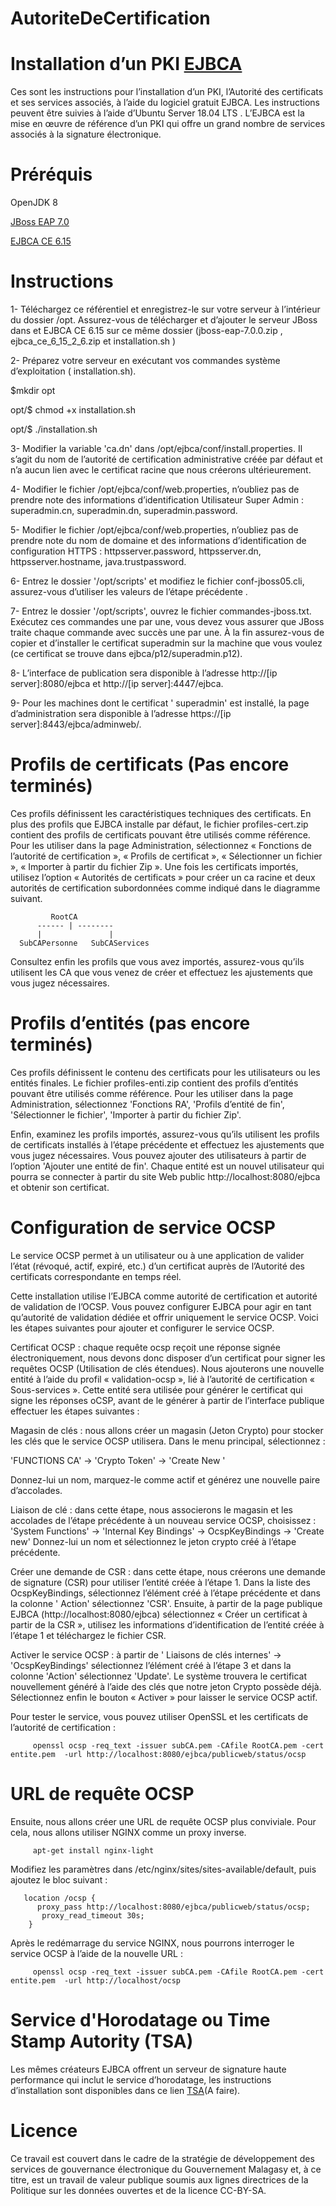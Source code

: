 # AutoriteDeCertification
# Installation d’un PKI <a href="https://www.ejbca.org/">EJBCA </a>

Ces sont les instructions pour l’installation d’un PKI, l’Autorité des certificats et ses services associés, à l’aide du logiciel gratuit EJBCA. Les instructions peuvent être suivies à l’aide d’Ubuntu Server 18.04 LTS . L’EJBCA est la mise en œuvre de référence d’un PKI qui offre un grand nombre de services associés à la signature électronique.

# Préréquis

OpenJDK 8

<a href="https://developers.redhat.com/products/eap/overview">JBoss EAP 7.0</a>

<a href="https://sourceforge.net/projects/ejbca/files/ejbca6/ejbca_6_15_2_6/">EJBCA CE 6.15</a>

# Instructions

1- Téléchargez ce référentiel et enregistrez-le sur votre serveur à l’intérieur du dossier /opt. Assurez-vous de télécharger et d’ajouter le serveur JBoss dans et EJBCA CE 6.15 sur ce même dossier (jboss-eap-7.0.0.zip ,  ejbca_ce_6_15_2_6.zip et installation.sh )

2- Préparez votre serveur en exécutant vos commandes système d’exploitation ( installation.sh).
  
  $mkdir opt
  
  opt/$ chmod +x installation.sh
 
 opt/$ ./installation.sh

3- Modifier la variable 'ca.dn' dans /opt/ejbca/conf/install.properties. Il s’agit du nom de l’autorité de certification administrative créée par défaut et n’a aucun lien avec le certificat racine que nous créerons ultérieurement.

4- Modifier le fichier /opt/ejbca/conf/web.properties, n’oubliez pas de prendre note des informations d’identification Utilisateur Super Admin : superadmin.cn, superadmin.dn, superadmin.password.

5- Modifier le fichier /opt/ejbca/conf/web.properties, n’oubliez pas de prendre note du nom de domaine et des informations d’identification de configuration HTTPS : httpsserver.password, httpsserver.dn, httpsserver.hostname, java.trustpassword.

6- Entrez le dossier '/opt/scripts' et modifiez le fichier conf-jboss05.cli, assurez-vous d’utiliser les valeurs de l’étape précédente .

7- Entrez le dossier '/opt/scripts', ouvrez le fichier commandes-jboss.txt. Exécutez ces commandes une par une, vous devez vous assurer que JBoss traite chaque commande avec succès une par une. À la fin assurez-vous de copier et d’installer le certificat superadmin sur la machine que vous voulez (ce certificat se trouve dans ejbca/p12/superadmin.p12).

8- L’interface de publication sera disponible à l’adresse http://[ip server]:8080/ejbca et http://[ip server]:4447/ejbca.

9- Pour les machines dont le certificat ' superadmin' est installé, la page d’administration sera disponible à l’adresse https://[ip server]:8443/ejbca/adminweb/.

# Profils de certificats (Pas encore terminés)

Ces profils définissent les caractéristiques techniques des certificats. En plus des profils que EJBCA installe par défaut, le fichier profiles-cert.zip contient des profils de certificats pouvant être utilisés comme référence. Pour les utiliser dans la page Administration, sélectionnez « Fonctions de l’autorité de certification », « Profils de certificat », « Sélectionner un fichier », « Importer à partir du fichier Zip ». Une fois les certificats importés, utilisez l’option « Autorités de certificats » pour créer un ca racine et deux autorités de certification subordonnées comme indiqué dans le diagramme suivant.

             RootCA
          ------ | --------
          |               |             
      SubCAPersonne   SubCAServices


Consultez enfin les profils que vous avez importés, assurez-vous qu’ils utilisent les CA que vous venez de créer et effectuez les ajustements que vous jugez nécessaires.

# Profils d’entités (pas encore terminés)

Ces profils définissent le contenu des certificats pour les utilisateurs ou les entités finales. Le fichier profiles-enti.zip contient des profils d’entités pouvant être utilisés comme référence. Pour les utiliser dans la page Administration, sélectionnez 'Fonctions RA', 'Profils d’entité de fin', 'Sélectionner le fichier', 'Importer à partir du fichier Zip'.

Enfin, examinez les profils importés, assurez-vous qu’ils utilisent les profils de certificats installés à l’étape précédente et effectuez les ajustements que vous jugez nécessaires. Vous pouvez ajouter des utilisateurs à partir de l’option 'Ajouter une entité de fin'. Chaque entité est un nouvel utilisateur qui pourra se connecter à partir du site Web public http://localhost:8080/ejbca et obtenir son certificat.

# Configuration de service OCSP 

Le service OCSP permet à un utilisateur ou à une application de valider l’état (révoqué, actif, expiré, etc.) d’un certificat auprès de l’Autorité des certificats correspondante en temps réel.

Cette installation utilise l’EJBCA comme autorité de certification et autorité de validation de l’OCSP. Vous pouvez configurer EJBCA pour agir en tant qu’autorité de validation dédiée et offrir uniquement le service OCSP. Voici les étapes suivantes pour ajouter et configurer le service OCSP.

Certificat OCSP : chaque requête ocsp reçoit une réponse signée électroniquement, nous devons donc disposer d’un certificat pour signer les requêtes OCSP (Utilisation de clés étendues). Nous ajouterons une nouvelle entité à l’aide du profil « validation-ocsp », lié à l’autorité de certification « Sous-services ». Cette entité sera utilisée pour générer le certificat qui signe les réponses oCSP, avant de le générer à partir de l’interface publique effectuer les étapes suivantes :

Magasin de clés : nous allons créer un magasin (Jeton Crypto) pour stocker les clés que le service OCSP utilisera. Dans le menu principal, sélectionnez :

'FUNCTIONS CA' -> 'Crypto Token' -> 'Create New '

Donnez-lui un nom, marquez-le comme actif et générez une nouvelle paire d’accolades.

Liaison de clé : dans cette étape, nous associerons le magasin et les accolades de l’étape précédente à un nouveau service OCSP, choisissez : 'System Functions' -> 'Internal Key Bindings' -> OcspKeyBindings -> 'Create new'
Donnez-lui un nom et sélectionnez le jeton crypto créé à l’étape précédente.

Créer une demande de CSR : dans cette étape, nous créerons une demande de signature (CSR) pour utiliser l’entité créée à l’étape 1. Dans la liste des OcspKeyBindings, sélectionnez l’élément créé à l’étape précédente et dans la colonne ' Action' sélectionnez 'CSR'. Ensuite, à partir de la page publique EJBCA (http://localhost:8080/ejbca) sélectionnez « Créer un certificat à partir de la CSR », utilisez les informations d’identification de l’entité créée à l’étape 1 et téléchargez le fichier CSR.

Activer le service OCSP : à partir de ' Liaisons de clés internes' -> 'OcspKeyBindings' sélectionnez l’élément créé à l’étape 3 et dans la colonne 'Action' sélectionnez 'Update'. Le système trouvera le certificat nouvellement généré à l’aide des clés que notre jeton Crypto possède déjà. Sélectionnez enfin le bouton « Activer » pour laisser le service OCSP actif.

Pour tester le service, vous pouvez utiliser OpenSSL et les certificats de l’autorité de certification :

         openssl ocsp -req_text -issuer subCA.pem -CAfile RootCA.pem -cert entite.pem  -url http://localhost:8080/ejbca/publicweb/status/ocsp  
# URL de requête OCSP
Ensuite, nous allons créer une URL de requête OCSP plus conviviale. Pour cela, nous allons utiliser NGINX comme un proxy inverse.

         apt-get install nginx-light

Modifiez les paramètres dans /etc/nginx/sites/sites-available/default, puis ajoutez le bloc suivant :

       location /ocsp {
          proxy_pass http://localhost:8080/ejbca/publicweb/status/ocsp;
           proxy_read_timeout 30s;
        }
Après le redémarrage du service NGINX, nous pourrons interroger le service OCSP à l’aide de la nouvelle URL :

         openssl ocsp -req_text -issuer subCA.pem -CAfile RootCA.pem -cert entite.pem  -url http://localhost/ocsp  

# Service d'Horodatage ou Time Stamp Autority (TSA)

Les mêmes créateurs EJBCA offrent un serveur de signature haute performance qui inclut le service d’horodatage, les instructions d’installation sont disponibles dans ce lien <a href="https://github.com/egovmg/AutoriteDHorodatage-TSA">TSA</a>(A faire).

# Licence
Ce travail est couvert dans le cadre de la stratégie de développement des services de gouvernance électronique du Gouvernement Malagasy et, à ce titre, est un travail de valeur publique soumis aux lignes directrices de la Politique sur les données ouvertes et de la licence CC-BY-SA.
